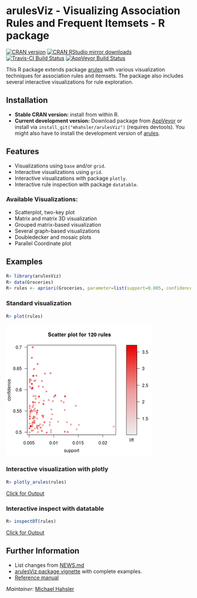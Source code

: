 # arulesViz - Visualizing Association Rules and Frequent Itemsets - R package

[![CRAN version](http://www.r-pkg.org/badges/version/arulesViz)](https://cran.r-project.org/package=arulesViz)
[![CRAN RStudio mirror downloads](http://cranlogs.r-pkg.org/badges/arulesViz)](https://cran.r-project.org/package=arulesViz)
[![Travis-CI Build Status](https://travis-ci.org/mhahsler/arulesViz.svg?branch=master)](https://travis-ci.org/mhahsler/arulesViz)
[![AppVeyor Build Status](https://ci.appveyor.com/api/projects/status/github/mhahsler/arulesViz?branch=master&svg=true)](https://ci.appveyor.com/project/mhahsler/arulesViz)

This R package 
extends package [arules](http://github.com/mhahsler/arules) with various visualization techniques for association rules and itemsets. The package also includes several interactive visualizations for rule exploration.

## Installation

* __Stable CRAN version:__ install from within R.
* __Current development version:__ Download package from [AppVeyor](https://ci.appveyor.com/project/mhahsler/arulesViz/build/artifacts) or install via `install_git("mhahsler/arulesViz")` (requires devtools). You
might also have to install the development version of [arules](http://github.com/mhahsler/arules).

## Features
* Visualizations using `base` and/or `grid`. 
* Interactive visualizations using `grid`.
* Interactive visualizations with package `plotly`.
* Interactive rule inspection with package `datatable`.

### Available Visualizations:

* Scatterplot, two-key plot
* Matrix and matrix 3D visualization
* Grouped matrix-based visualization
* Several graph-based visualizations
* Doubledecker and mosaic plots
* Parallel Coordinate plot

## Examples
```R
R> library(arulesViz)
R> data(Groceries)
R> rules <- apriori(Groceries, parameter=list(support=0.005, confidence=0.5))
```

### Standard visualization
```R
R> plot(rules)
```

![Scatter plot](https://raw.githubusercontent.com/mhahsler/arulesViz/master/README/plot.png)

### Interactive visualization with plotly
```R
R> plotly_arules(rules)
```
[Click for Output](https://rawgit.com/mhahsler/arulesViz/master/README/plotly_arules.html)

### Interactive inspect with datatable
```R
R> inspectDT(rules)
```
[Click for Output](https://rawgit.com/mhahsler/arulesViz/master/README/inspectDT.html)




## Further Information
* List changes from [NEWS.md](https://github.com/mhahsler/arulesViz/blob/master/NEWS.md)
* [arulesViz package vignette](https://cran.r-project.org/package=arulesViz/vignettes/arulesViz.pdf) with complete examples.
* [Reference manual](https://cran.r-project.org/package=arulesViz/arulesViz.pdf)

_Maintainer:_ [Michael Hahsler](http://michael.hahsler.net)

